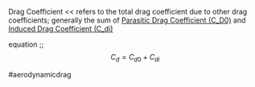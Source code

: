 Drag Coefficient << refers to the total drag coefficient due to other drag coefficients; generally the sum of [Parasitic Drag Coefficient (C_D0)](./Parasitic%20Drag%20Coefficient%20(C_D0).md) and [Induced Drag Coefficient (C_di)](./Induced%20Drag%20Coefficient%20(C_di).md)

equation ;; $$ C_d = C_{d0} + C_{di} $$

#aerodynamicdrag

